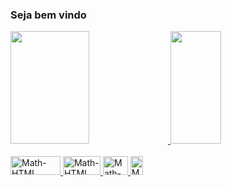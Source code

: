 ### Seja bem vindo 

<div>
    <a href="https://github.com/tutusvip">
    <img height="180em" width="50%" src="https://github-readme-stats.vercel.app/api?username=tutusvip&show_icons=true&theme=tokyonight">
    <img height="180em" width="40%" src="https://github-readme-stats.vercel.app/api/top-langs/?username=tutusvip&layout=compact&theme=tokyonight">
</div>

<div style="display: inline_block"><br>
  <img aligne="center" alt="Math-HTML" height="30" width="80" src="https://img.shields.io/badge/Python-14354C?style=for-the-badge&logo=python&logoColor=white" />
  <img aligne="center" alt="Math-HTML" height="30" width="60" src="https://img.shields.io/badge/Python-3776AB?style=for-the-badge&logo=python&logoColor=white" />
  <img aligne="center" alt="Math-HTML" height="30" width="40" src="https://img.shields.io/badge/JavaScript-323330?style=for-the-badge&logo=javascript&logoColor=F7DF1E" />
  <img aligne="center" alt="Math-HTML" height="30" width="20" src="https://img.shields.io/badge/C-00599C?style=for-the-badge&logo=c&logoColor=white" />

</div>
